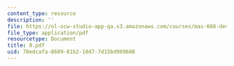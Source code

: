 ```yaml
---
content_type: resource
description: ''
file: https://ol-ocw-studio-app-qa.s3.amazonaws.com/courses/mas-666-developmental-entrepreneurship-fall-2003/70edcafa860981b210d77d15bd909608_8.pdf
file_type: application/pdf
resourcetype: Document
title: 8.pdf
uid: 70edcafa-8609-81b2-10d7-7d15bd909608
---
```

